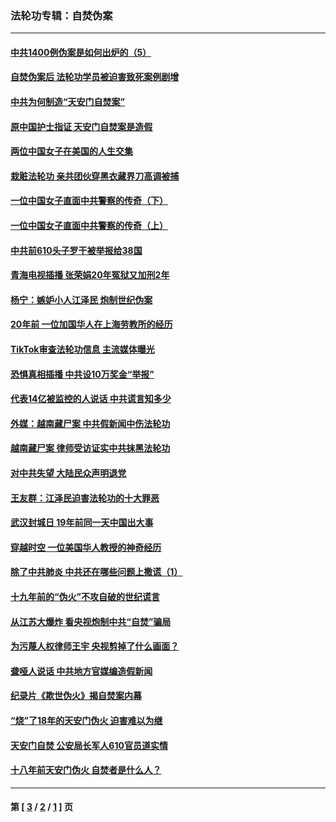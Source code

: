 ### 法轮功专辑：自焚伪案
---
#### [中共1400例伪案是如何出炉的（5）](../../pages/nf5562/n13226831.md?12170430) 
#### [自焚伪案后 法轮功学员被迫害致死案例剧增](../../pages/nf5562/n13190600.md?12170430) 
#### [中共为何制造“天安门自焚案”](../../pages/nf5562/n13183270.md?12170430) 
#### [原中国护士指证 天安门自焚案是造假](../../pages/nf5562/n13172289.md?12170430) 
#### [两位中国女子在美国的人生交集](../../pages/nf5562/n13156138.md?12170430) 
#### [栽赃法轮功 亲共团伙穿黑衣藏界刀高调被捕](../../pages/nf5562/n13073780.md?12170430) 
#### [一位中国女子直面中共警察的传奇（下）](../../pages/nf5562/n12989706.md?12170430) 
#### [一位中国女子直面中共警察的传奇（上）](../../pages/nf5562/n12985072.md?12170430) 
#### [中共前610头子罗干被举报给38国](../../pages/nf5562/n12975419.md?12170430) 
#### [青海电视插播 张荣娟20年冤狱又加刑2年](../../pages/nf5562/n12738166.md?12170430) 
#### [杨宁：嫉妒小人江泽民 炮制世纪伪案](../../pages/nf5562/n12724108.md?12170430) 
#### [20年前 一位加国华人在上海劳教所的经历](../../pages/nf5562/n12707932.md?12170430) 
#### [TikTok审查法轮功信息 主流媒体曝光](../../pages/nf5562/n12362336.md?12170430) 
#### [恐惧真相插播 中共设10万奖金“举报”](../../pages/nf5562/n12306396.md?12170430) 
#### [代表14亿被监控的人说话 中共谎言知多少](../../pages/nf5562/n12297484.md?12170430) 
#### [外媒：越南藏尸案 中共假新闻中伤法轮功](../../pages/nf5562/n12264411.md?12170430) 
#### [越南藏尸案 律师受访证实中共抹黑法轮功](../../pages/nf5562/n12261878.md?12170430) 
#### [对中共失望 大陆民众声明退党](../../pages/nf5562/n12187315.md?12170430) 
#### [王友群：江泽民迫害法轮功的十大罪恶](../../pages/nf5562/n12169074.md?12170430) 
#### [武汉封城日 19年前同一天中国出大事](../../pages/nf5562/n12150901.md?12170430) 
#### [穿越时空  一位美国华人教授的神奇经历](../../pages/nf5562/n12097460.md?12170430) 
#### [除了中共肺炎 中共还在哪些问题上撒谎（1）](../../pages/nf5562/n11955770.md?12170430) 
#### [十九年前的“伪火”不攻自破的世纪谎言](../../pages/nf5562/n11813238.md?12170430) 
#### [从江苏大爆炸 看央视炮制中共“自焚”骗局](../../pages/nf5562/n11140275.md?12170430) 
#### [为污蔑人权律师王宇 央视剪掉了什么画面？](../../pages/nf5562/n11130142.md?12170430) 
#### [聋哑人说话 中共地方官媒编造假新闻](../../pages/nf5562/n11006067.md?12170430) 
#### [纪录片《欺世伪火》揭自焚案内幕](../../pages/nf5562/n11002664.md?12170430) 
#### [“烧”了18年的天安门伪火 迫害难以为继](../../pages/nf5562/n10996660.md?12170430) 
#### [天安门自焚 公安局长军人610官员道实情](../../pages/nf5562/n10997098.md?12170430) 
#### [十八年前天安门伪火 自焚者是什么人？](../../pages/nf5562/n10996556.md?12170430) 

---
#### 第 [ [3](./3.md?12170430) / [2](./2.md?12170430) / [1](./1.md?12170430) ] 页
